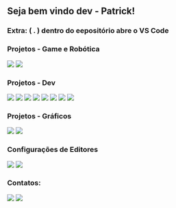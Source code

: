 
          
## Seja bem vindo dev - Patrick! 

### Extra: ( . ) dentro do eepositório abre o VS Code
### Projetos - Game e Robótica
<div>
<a href="https://github.com/topics/patrick-hsf-arduino" target="_blank"><img src="https://img.shields.io/badge/Arduino-00979D?style=for-the-badge&logo=Arduino&logoColor=white" target="_blank"></a>
<a href="https://scratch.mit.edu/projects/712096871" target="_blank"><img src="https://img.shields.io/badge/Scratch-4D97FF?style=for-the-badge&logo=Scratch&logoColor=white" target="_blank"></a>
</div>

### Projetos - Dev
<a href="#" target="_blank"><img src="https://img.shields.io/badge/PHP-777BB4?style=for-the-badge&logo=php&logoColor=white" target="_blank"></a>
<a href="https://github.com/topics/patrick-hsf-python" target="_blank"><img src="https://img.shields.io/badge/Python-3776AB?style=for-the-badge&logo=python&logoColor=white" target="_blank"></a>
<a href="#" target="_blank"><img src="https://img.shields.io/badge/MySQL-005C84?style=for-the-badge&logo=mysql&logoColor=white" target="_blank"></a>
<a href="https://github.com/PatrickHSF/Escorder_div_html" target="_blank"><img src="https://img.shields.io/badge/JavaScript-323330?style=for-the-badge&logo=javascript&logoColor=F7DF1E" target="_blank"></a>
<a href="#" target="_blank"><img src="https://img.shields.io/badge/jQuery-0769AD?style=for-the-badge&logo=jquery&logoColor=white" target="_blank"></a>
<a href="#" target="_blank"><img src="https://img.shields.io/badge/Bootstrap-563D7C?style=for-the-badge&logo=bootstrap&logoColor=white" target="_blank"></a>
<a href="https://github.com/PatrickHSF/Escorder_div_html" target="_blank"><img src="https://img.shields.io/badge/HTML5-E34F26?style=for-the-badge&logo=html5&logoColor=white" target="_blank"></a>
<a href="https://github.com/PatrickHSF/programacao-formacao" target="_blank"><img src="https://img.shields.io/badge/CSS3-1572B6?style=for-the-badge&logo=css3&logoColor=white" target="_blank"></a>

### Projetos - Gráficos 
<a href="#" target="_blank"><img src="https://img.shields.io/badge/Adobe%20Photoshop-31A8FF?style=for-the-badge&logo=Adobe%20Photoshop&logoColor=black" target="_blank"></a>
<a href="#" target="_blank"><img src="https://img.shields.io/badge/X6 -CorelDRAW-COLOR}?style=for-the-badge&logo={LOGO-NAME}&logoColor=white" target="_blank"></a>

### Configurações de Editores
<a href="https://github.com/PatrickHSF/Identa-o_sublime" target="_blank"><img src="https://img.shields.io/badge/sublime_text-%23575757.svg?&style=for-the-badge&logo=sublime-text&logoColor=important"></a>
<a href="#" target="_blank"><img src="https://img.shields.io/badge/Visual_Studio_Code-0078D4?style=for-the-badge&logo=visual%20studio%20code&logoColor=white"></a>

### Contatos:
<div>
<a href="https://www.instagram.com/patrick_ferrareze" target="_blank"><img src="https://img.shields.io/badge/-Instagram-%23E4405F?style=for-the-badge&logo=instagram&logoColor=white" target="_blank"></a>
<a href="https://br.linkedin.com/in/patrick-henrique-santana-ferrareze-380483121" target="_blank"><img src="https://img.shields.io/badge/-LinkedIn-%230077B5?style=for-the-badge&logo=linkedin&logoColor=white" target="_blank"></a>   
</div>

<!-- icones -->
<!--https://github.com/alexandresanlim/badges4-README.md-Profile-->

